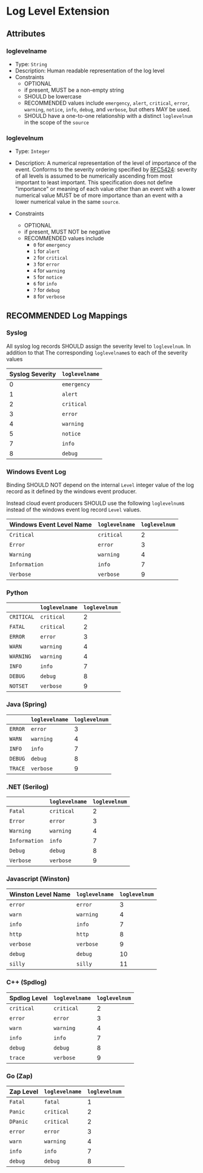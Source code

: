 # Log Level Extension


## Attributes

### loglevelname 

- Type: `String`
- Description: Human readable representation of the log level
- Constraints
  - OPTIONAL
  - if present, MUST be a non-empty string
  - SHOULD be lowercase
  - RECOMMENDED values include `emergency`, `alert`, `critical`, `error`, 
    `warning`, `notice`, `info`, `debug`, and `verbose`, but  others MAY be used.
  - SHOULD have a one-to-one relationship with a distinct `loglevelnum` in the scope of
   the `source`

### loglevelnum 

- Type: `Integer`
- Description: A numerical representation of the level of importance of the event. 
  Conforms to the severity ordering specified by 
  [RFC5424](https://www.rfc-editor.org/rfc/rfc5424.html#section-6.2.1): severity of
  all levels is assumed to be numerically ascending from most important to least
  important.
  This specification does not define "importance" or meaning of each value other than
  an event with a lower numerical value MUST be of more importance than an event with
  a lower numerical value in the same `source`.

- Constraints
  - OPTIONAL
  - if present, MUST NOT be negative
  - RECOMMENDED values include
    - `0` for `emergency`
    - `1` for `alert`
    - `2` for `critical`
    - `3` for `error`
    - `4` for `warning`
    - `5` for `notice`
    - `6` for `info`
    - `7` for `debug`
    - `8` for `verbose`


## RECOMMENDED Log Mappings

### Syslog

All syslog log records SHOULD assign the severity level to `loglevelnum`. 
In addition to that The corresponding `loglevelname`s to each of the severity values

| Syslog Severity | `loglevelname` |
| --------------- | -------------- |
| 0               | `emergency`    |
| 1               | `alert`        |
| 2               | `critical`     |
| 3               | `error`        |
| 4               | `warning`      |
| 5               | `notice`       |
| 7               | `info`         |
| 8               | `debug`        |

### Windows Event Log
Binding SHOULD NOT depend on the internal `Level` integer value of the log 
record as it defined by the windows event producer. 

Instead cloud event producers SHOULD use the following `loglevelnum`s instead of 
the windows event log record `Level` values.

| Windows Event Level Name | `loglevelname` | `loglevelnum` |
| ------------------------ | -------------- | ------------- |
| `Critical`               | `critical`     | 2             |
| `Error`                  | `error`        | 3             |
| `Warning`                | `warning`      | 4             |
| `Information`            | `info`         | 7             |
| `Verbose`                | `verbose`      | 9             |

### Python
|            | `loglevelname` | `loglevelnum` |
| ---------- | -------------- | ------------- |
| `CRITICAL` | `critical`     | 2             |
| `FATAL`    | `critical`     | 2             |
| `ERROR`    | `error`        | 3             |
| `WARN`     | `warning`      | 4             |
| `WARNING`  | `warning`      | 4             |
| `INFO`     | `info`         | 7             |
| `DEBUG`    | `debug`        | 8             |
| `NOTSET`   | `verbose`      | 9             |

### Java (Spring)
|         | `loglevelname` | `loglevelnum` |
| ------- | -------------- | ------------- |
| `ERROR` | `error`        | 3             |
| `WARN`  | `warning`      | 4             |
| `INFO`  | `info`         | 7             |
| `DEBUG` | `debug`        | 8             |
| `TRACE` | `verbose`      | 9             |

### .NET (Serilog)
|               | `loglevelname` | `loglevelnum` |
| ------------- | -------------- | ------------- |
| `Fatal`       | `critical`     | 2             |
| `Error`       | `error`        | 3             |
| `Warning`     | `warning`      | 4             |
| `Information` | `info`         | 7             |
| `Debug`       | `debug`        | 8             |
| `Verbose`     | `verbose`      | 9             |

### Javascript (Winston)
| Winston Level Name | `loglevelname` | `loglevelnum` |
| ------------------ | -------------- | ------------- |
| `error`            | `error`        | 3             |
| `warn`             | `warning`      | 4             |
| `info`             | `info`         | 7             |
| `http`             | `http`         | 8             |
| `verbose`          | `verbose`      | 9             |
| `debug`            | `debug`        | 10            |
| `silly`            | `silly`        | 11            |

### C++ (Spdlog)
| Spdlog  Level | `loglevelname` | `loglevelnum` |
| ------------- | -------------- | ------------- |
| `critical`    | `critical`     | 2             |
| `error`       | `error`        | 3             |
| `warn`        | `warning`      | 4             |
| `info`        | `info`         | 7             |
| `debug`       | `debug`        | 8             |
| `trace`       | `verbose`      | 9             |

### Go (Zap)
| Zap Level | `loglevelname` | `loglevelnum` |
| --------- | -------------- | ------------- |
| `Fatal`   | `fatal`        | 1             |
| `Panic`   | `critical`     | 2             |
| `DPanic`  | `critical`     | 2             |
| `error`   | `error`        | 3             |
| `warn`    | `warning`      | 4             |
| `info`    | `info`         | 7             |
| `debug`   | `debug`        | 8             |